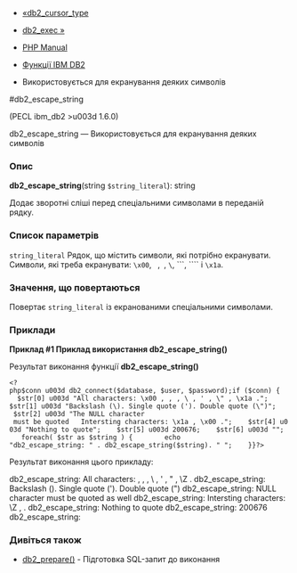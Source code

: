 - [«db2_cursor_type](function.db2-cursor-type.md)
- [db2_exec »](function.db2-exec.md)

- [PHP Manual](index.md)
- [Функції IBM DB2](ref.ibm-db2.md)
- Використовується для екранування деяких символів

#db2_escape_string

(PECL ibm_db2 \>u003d 1.6.0)

db2_escape_string — Використовується для екранування деяких символів

### Опис

**db2_escape_string**(string `$string_literal`): string

Додає зворотні сліші перед спеціальними символами в переданій
рядку.

### Список параметрів

`string_literal`
Рядок, що містить символи, які потрібно екранувати. Символи, які
треба екранувати: `\x00`, `
`,``, `\`, ```, ```` і `\x1a`.

### Значення, що повертаються

Повертає `string_literal` із екранованими спеціальними символами.

### Приклади

**Приклад #1 Приклад використання **db2_escape_string()****

Результат виконання функції **db2_escape_string()**

` <?php$conn u003d db2_connect($database, $user, $password);if ($conn) {    $str[0] u003d "All characters: \x00 ,
,, \ , ' , \" , \x1a ."; $str[1] u003d "Backslash (\). Single quote ('). Double quote (\")";    $str[2] u003d "The NULL character   must be quoted   Intersting characters: \x1a , \x00 .";    $str[4] u003d "Nothing to quote";    $str[5] u003d 200676;    $str[6] u003d "";    foreach( $str as $string ) {        echo "db2_escape_string: " . db2_escape_string($string). "
";    }}?> `

Результат виконання цього прикладу:

db2_escape_string: All characters: ,
 , , \ , \' , \" , \Z .
db2_escape_string: Backslash (\). Single quote (\'). Double quote (\")
db2_escape_string: NULL character must be quoted as well
db2_escape_string: Intersting characters: \Z , .
db2_escape_string: Nothing to quote
db2_escape_string: 200676
db2_escape_string:

### Дивіться також

- [db2_prepare()](function.db2-prepare.md) - Підготовка
SQL-запит до виконання
